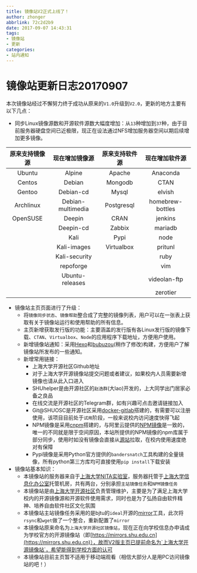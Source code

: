 ```yaml
---
title: 镜像站V2正式上线了！
author: zhonger
abbrlink: 72c2d2b9
date: 2017-09-07 14:43:31
tags:
- 镜像站
- 更新
categories:
- 站内通知
---
```


# 镜像站更新日志20170907

本次镜像站经过不懈努力终于成功从原来的`V1.0`升级到`V2.0`，更新的地方主要有以下几点：

- 同步Linux镜像源数和开源软件源数大幅度增加：从`13`种增加到`37`种，由于目前服务器硬盘空间已近极限，现正在设法通过NFS增加服务器空间以期后续增加更多镜像。

|  原来支持镜像源  |      现在增加镜像源      |  原来支持软件源   |     现在增加软件源      |
| :-------: | :---------------: | :--------: | :--------------: |
|  Ubuntu   |      Alpine       |   Apache   |     Anaconda     |
|  Centos   |      Debian       |  Mongodb   |       CTAN       |
|  Gentoo   |     Debian-cd     |   Mysql    |      elvish      |
| Archlinux | Debian-multimedia | Postgresql | homebrew-bottles |
| OpenSUSE  |      Deepin       |    CRAN    |     jenkins      |
|           |     Deepin-cd     |   Zabbix   |     mariadb      |
|           |       Kali        |    Pypi    |       node       |
|           |    Kali-images    | Virtualbox |     pritunl      |
|           |   Kali-security   |            |       ruby       |
|           |     repoforge     |            |       vim        |
|           |  Ubuntu-releases  |            |   videolan-ftp   |
|           |                   |            |     zerotier     |

- 镜像站主页页面进行了升级：
  - 将`镜像同步状态`、`镜像帮助`整合成了完整的镜像列表，用户可以在一张表上获取有关于镜像站运行和使用帮助的所有信息。
  - 主页新增获取发行版的功能：主要涵盖的发行版有各Linux发行版的镜像下载、`CTAN`、`Virtualbox`、`Node`的应用程序下载地址，方便用户使用。
  - 新增镜像站通知：采用[Hexo](https://heox.io)和[bubuzou](https://github.com/bulandent/hexo-theme-bubuzou)(稍作了修改)构建，方便用户了解镜像站所发布的一些通知。
  - 新增常用链接：
    - 上海大学开源社区Github地址
    - 对于上海大学开源镜像站提交问题或者建议，如果校内人员需要新增镜像也请从此入口进入
    - SHUhelper是由开源社区的`赵逸群`(大lao)开发的，上大同学出门居家必备之良品
    - 在线交流是开源社区的Telegram群，如有兴趣可点击邀请链接加入
    - Git@SHUOSC是开源社区采用[docker-gitlab](https://github.com/sameersbn/docker-gitlab)搭建的，有需要可以注册使用，该项目目前处于`试用`阶段，一般来说校内访问速度快得飞起
    - NPM镜像是采用[cnpm](https://github.com/cnpm/cnpmjs.org)搭建的，与阿里云提供的[NPM镜像](https://npm.taobao.org)是一致的，唯一的不同就是限于空间原因，本站所提供的NPM镜像的npm库属于部分同步，使用时如没有镜像会直接从[源站](https://registry.npmjs.org)拉取，在校内使用速度绝对有保障
    - Pypi镜像是采用Python官方提供的`bandersnatch`工具构建的全量镜像，所有python第三方库均可直接使用`pip install`下载安装
- 镜像站基本知识：
  - 本镜像站的服务器来自于[上海大学NITA实验室](https://nita.shu.edu.cn)，服务器托管于[上海大学信息化办公室](http://www.its.shu.edu.cn)托管机房，共有两台，分别承担`主站镜像任务`和`NPM镜像任务`
  - 本镜像站是由[上海大学开源社区](https://osc.shu.edu.cn)负责管理维护，主要是为了满足上海大学校内的开源镜像源和开源软件使用需求，同时也是为了弘扬自由软件精神、培养自由软件社区文化氛围
  - 本镜像站主站镜像任务采用的是bjtu的`ideal`开源的[mirror](https://github.com/ideal/mirror)工具，此次将`rsync`和`wget`做了一个整合，重新配置了`mirror`
  - 本镜像站原来命名为`上海大学开源社区镜像站`，现在正在向学校信息办申请成为学校官方的开源镜像站（即[https://mirrors.shu.edu.cn](https://mirrors.shu.edu.cn)），故而V2版主页已提前命名为`上海大学开源镜像站`，希望能得到学校方面的认可
  - 本镜像站目前主页暂不适用于移动端观看（相信大部分人是用PC访问镜像站的吧！）